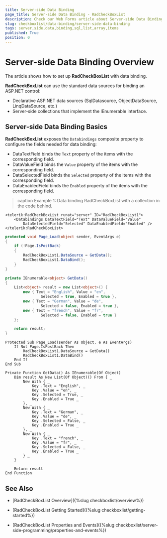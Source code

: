 ```yaml
---
title: Server-side Data Binding
page_title: Server-side Data Binding - RadCheckBoxList
description: Check our Web Forms article about Server-side Data Binding.
slug: checkboxlist/data-binding/server-side-data-binding
tags: server,side,data,binding,sql,list,array,items
published: True
position: 0
---
```


# Server-side Data Binding Overview

The article shows how to set up **RadCheckBoxList** with data binding. 

**RadCheckBoxList** can use the standard data sources for binding an ASP.NET control:

* Declarative ASP.NET data sources (SqlDatasource, ObjectDataSource, LinqDataSource, etc.)
* Server-side collections that implement the IEnumerable interface.

## Server-side Data Binding Basics 

**RadCheckBoxList** exposes the `Databindings` composite property to configure the fields needed for data binding: 

* DataTextField binds the `Text` property of the items with the corresponding field.
* DataValueField binds the `Value` property of the items with the corresponding field.
* DataSelectedField binds the `Selected` property of the items with the corresponding field.
* DataEnabledField binds the `Enabled` property of the items with the corresponding field.

>caption Example 1: Data binding RadCheckBoxList with a collection in the code behind.

````ASP.NET
<telerik:RadCheckBoxList runat="server" ID="RadCheckBoxList1">
    <Databindings DataTextField="Text" DataValueField="Value" 
        DataSelectedField="Selected" DataEnabledField="Enabled" />
</telerik:RadCheckBoxList>
````

````C#
protected void Page_Load(object sender, EventArgs e)
{
    if (!Page.IsPostBack)
    {
        RadCheckBoxList1.DataSource = GetData();
        RadCheckBoxList1.DataBind();
    }
}

private IEnumerable<object> GetData()
{
    List<object> result = new List<object>() {
        new { Text = "English", Value = "en",
                Selected = true, Enabled = true },
        new { Text = "German", Value = "de",
                Selected = false, Enabled = true },
        new { Text = "french", Value = "fr",
                Selected = false, Enabled = true }
    };

    return result;
}
````
````VB
Protected Sub Page_Load(sender As Object, e As EventArgs)
	If Not Page.IsPostBack Then
		RadCheckBoxList1.DataSource = GetData()
		RadCheckBoxList1.DataBind()
	End If
End Sub

Private Function GetData() As IEnumerable(Of Object)
	Dim result As New List(Of Object)() From { _
		New With { _
			Key .Text = "English", _
			Key .Value = "en", _
			Key .Selected = True, _
			Key .Enabled = True _
		}, _
		New With { _
			Key .Text = "German", _
			Key .Value = "de", _
			Key .Selected = False, _
			Key .Enabled = True _
		}, _
		New With { _
			Key .Text = "french", _
			Key .Value = "fr", _
			Key .Selected = False, _
			Key .Enabled = True _
		} _
	}

	Return result
End Function
````

## See Also

 * [RadCheckBoxList Overview]({%slug checkboxlist/overview%})

 * [RadCheckBoxList Getting Started]({%slug checkboxlist/getting-started%})
 
 * [RadCheckBoxList Properties and Events]({%slug checkboxlist/server-side-programming/properties-and-events%})
